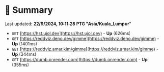 # 📖 Summary
Last updated: **22/9/2024, 10:11:28 PTG "Asia/Kuala_Lumpur"**

- `GET` [https://hst.ujol.dev](https://hst.ujol.dev) - **Up** (626ms)
- `GET` [https://reddviz.deno.dev/gimme](https://reddviz.deno.dev/gimme) - **Up** (1401ms)
- `GET` [https://reddviz.amar.kim/gimme](https://reddviz.amar.kim/gimme) - **Up** (344ms)
- `GET` [https://dumb.onrender.com](https://dumb.onrender.com) - **Up** (355ms)
